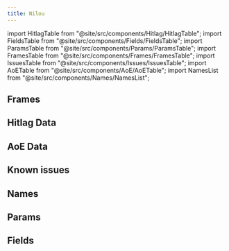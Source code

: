 ```yaml
---
title: Nilou
---
```


import HitlagTable from "@site/src/components/Hitlag/HitlagTable";
import FieldsTable from "@site/src/components/Fields/FieldsTable";
import ParamsTable from "@site/src/components/Params/ParamsTable";
import FramesTable from "@site/src/components/Frames/FramesTable";
import IssuesTable from "@site/src/components/Issues/IssuesTable";
import AoETable from "@site/src/components/AoE/AoETable";
import NamesList from "@site/src/components/Names/NamesList";

## Frames

<FramesTable item_key="nilou" />

## Hitlag Data

<HitlagTable item_key="nilou" />

## AoE Data

<AoETable item_key="nilou" />

## Known issues

<IssuesTable item_key="nilou" />

## Names

<NamesList item_key="nilou" />

## Params

<ParamsTable item_key="nilou" />

## Fields

<FieldsTable item_key="nilou" />